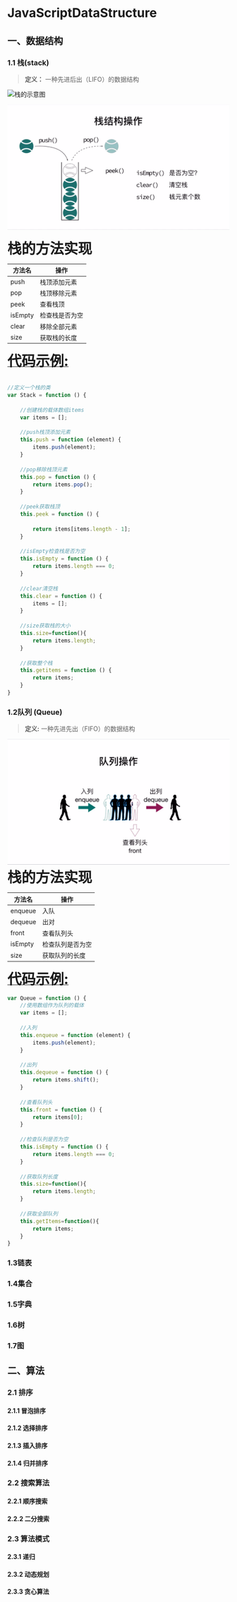 # JavaScriptDataStructure
## 一、数据结构 
### 1.1 栈(stack)
> **定义：** 一种先进后出（LIFO）的数据结构


![栈的示意图](./img/栈.png)


![栈的操作示意图](./img/栈的操作.png)

**<font size="6">栈的方法实现</font>**

| 方法名  | 操作           |
| ------- | -------------- |
| push    | 栈顶添加元素   |
| pop     | 栈顶移除元素   |
| peek    | 查看栈顶       |
| isEmpty | 检查栈是否为空 |
| clear   | 移除全部元素   |
| size    | 获取栈的长度   |

[**<font size="6">代码示例:</font>**](./js/Stack.js)
``` javascript

//定义一个栈的类
var Stack = function () {

    //创建栈的载体数组items
    var items = [];

    //push栈顶添加元素
    this.push = function (element) {
        items.push(element);
    }

    //pop移除栈顶元素
    this.pop = function () {
        return items.pop();
    }

    //peek获取栈顶
    this.peek = function () {

        return items[items.length - 1];
    }

    //isEmpty检查栈是否为空
    this.isEmpty = function () {
        return items.length === 0;
    }

    //clear清空栈
    this.clear = function () {
        items = [];
    }

    //size获取栈的大小
    this.size=function(){
        return items.length;
    }
    
    //获取整个栈
    this.getitems = function () {
        return items;
    }
}
```

### 1.2队列 (Queue)
> **定义:** 一种先进先出（FIFO）的数据结构

![队列的示意图](./img/队列.png)
**<font size="6">栈的方法实现</font>**

| 方法名  | 操作           |
| ------- | --------------|
| enqueue | 入队          |
| dequeue | 出对          |
| front   | 查看队列头    |
| isEmpty | 检查队列是否为空|
| size    | 获取队列的长度 |

[**<font size="6">代码示例:</font>**](./js/Queue.js)
```javascript
var Queue = function () {
    //使用数组作为队列的载体
    var items = [];

    //入列
    this.enqueue = function (element) {
        items.push(element);
    }

    //出列
    this.dequeue = function () {
        return items.shift();
    }

    //查看队列头
    this.front = function () {
        return items[0];
    }

    //检查队列是否为空
    this.isEmpty = function () {
        return items.length === 0;
    }

    //获取队列长度
    this.size=function(){
        return items.length;
    }

    //获取全部队列
    this.getItems=function(){
        return items;
    }
}

```
### 1.3链表
### 1.4集合
### 1.5字典
### 1.6树
### 1.7图
## 二、算法
### 2.1 排序
#### 2.1.1 冒泡排序
#### 2.1.2 选择排序
#### 2.1.3 插入排序
#### 2.1.4 归并排序

### 2.2 搜索算法
#### 2.2.1 顺序搜索
#### 2.2.2 二分搜索

### 2.3 算法模式
#### 2.3.1 递归
#### 2.3.2 动态规划
#### 2.3.3 贪心算法
